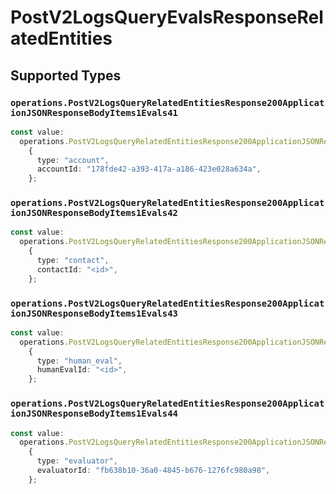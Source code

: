 # PostV2LogsQueryEvalsResponseRelatedEntities


## Supported Types

### `operations.PostV2LogsQueryRelatedEntitiesResponse200ApplicationJSONResponseBodyItems1Evals41`

```typescript
const value:
  operations.PostV2LogsQueryRelatedEntitiesResponse200ApplicationJSONResponseBodyItems1Evals41 =
    {
      type: "account",
      accountId: "178fde42-a393-417a-a186-423e028a634a",
    };
```

### `operations.PostV2LogsQueryRelatedEntitiesResponse200ApplicationJSONResponseBodyItems1Evals42`

```typescript
const value:
  operations.PostV2LogsQueryRelatedEntitiesResponse200ApplicationJSONResponseBodyItems1Evals42 =
    {
      type: "contact",
      contactId: "<id>",
    };
```

### `operations.PostV2LogsQueryRelatedEntitiesResponse200ApplicationJSONResponseBodyItems1Evals43`

```typescript
const value:
  operations.PostV2LogsQueryRelatedEntitiesResponse200ApplicationJSONResponseBodyItems1Evals43 =
    {
      type: "human_eval",
      humanEvalId: "<id>",
    };
```

### `operations.PostV2LogsQueryRelatedEntitiesResponse200ApplicationJSONResponseBodyItems1Evals44`

```typescript
const value:
  operations.PostV2LogsQueryRelatedEntitiesResponse200ApplicationJSONResponseBodyItems1Evals44 =
    {
      type: "evaluator",
      evaluatorId: "fb638b10-36a0-4845-b676-1276fc980a98",
    };
```

